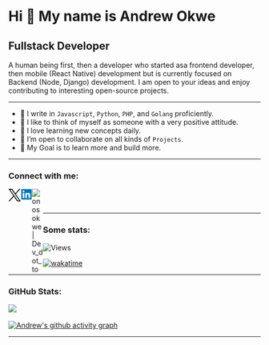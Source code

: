 <!-- ### Hi there, I'm Andrew Okwe -->

Hi 👋 My name is Andrew Okwe
===============================================
Fullstack Developer
-----------------

A human being first, then a developer who started asa frontend developer, then mobile (React Native) development but is currently focused on Backend (Node, Django) development. I am open to your ideas and enjoy contributing to interesting open-source projects.

---

- 🔭 I write in `Javascript`, `Python`, `PHP`, and `Golang` proficiently.
- 🌱 I like to think of myself as someone with a very positive attitude.
- 🥅 I love learning new concepts daily.
- 👯 I’m open to collaborate on all kinds of `Projects`.
- 🥅 My Goal is to learn more and build more.

---

### Connect with me:

[<img align="left" alt="onosokwe | Twitter" width="25px" src="https://github.com/devicons/devicon/blob/master/icons/twitter/twitter-original.svg" target= "_blank" />][twitter]
[<img align="left" alt="onosokwe | LinkedIn" width="22px" src="https://github.com/devicons/devicon/blob/master/icons/linkedin/linkedin-original.svg"  target= "_blank"/>][linkedin]
[<img align="left" alt="onosokwe | Dev_dot_to" width="22px" src="https://cdn.jsdelivr.net/npm/simple-icons@v3/icons/dev-dot-to.svg"  target= "_blank"/>][devto]

[twitter]: https://twitter.com/onosokwe
[linkedin]: https://www.linkedin.com/in/onosokwe
[devto]: https://dev.to/onosokwe

<br>

<br>

---

### Some stats:

<div align="left"><img src="https://komarev.com/ghpvc/?username=onosokwe&label=Views&color=blue&style=flat" alt="Views" /></div>

[![wakatime](https://wakatime.com/badge/user/bf59d005-0d5f-461f-bc88-64d809894f7e.svg)](https://wakatime.com/@bf59d005-0d5f-461f-bc88-64d809894f7e) 


---

### GitHub Stats:

<a href="http://www.github.com/onosokwe"><img src="https://github-readme-streak-stats.herokuapp.com/?user=onosokwe&stroke=ffffff&background=1c1917&ring=0891b2&fire=0891b2&currStreakNum=ffffff&currStreakLabel=0891b2&sideNums=ffffff&sideLabels=ffffff&dates=ffffff&hide_border=true" /></a>

[![Andrew's github activity graph](https://github-readme-activity-graph.vercel.app/graph?username=onosokwe&theme=react)](https://github.com/onosokwe/github-readme-activity-graph)

---

